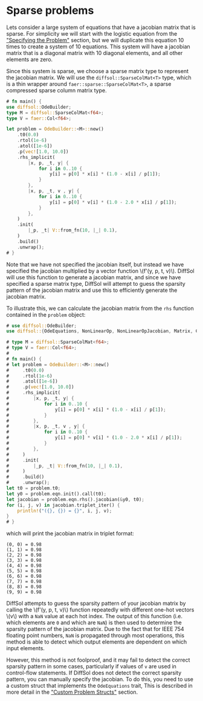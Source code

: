 # Sparse problems

Lets consider a large system of equations that have a jacobian matrix that is sparse. For simplicity we will start with the logistic equation from the ["Specifying the Problem"](./specifying_the_problem.md) section,
but we will duplicate this equation 10 times to create a system of 10 equations. This system will have a jacobian matrix that is a diagonal matrix with 10 diagonal elements, and all other elements are zero.

Since this system is sparse, we choose a sparse matrix type to represent the jacobian matrix. We will use the `diffsol::SparseColMat<T>` type, which is a thin wrapper around `faer::sparse::SparseColMat<T>`, a sparse compressed sparse column matrix type.

```rust
# fn main() {
use diffsol::OdeBuilder;
type M = diffsol::SparseColMat<f64>;
type V = faer::Col<f64>;

let problem = OdeBuilder::<M>::new()
    .t0(0.0)
    .rtol(1e-6)
    .atol([1e-6])
    .p(vec![1.0, 10.0])
    .rhs_implicit(
        |x, p, _t, y| {
            for i in 0..10 {
                y[i] = p[0] * x[i] * (1.0 - x[i] / p[1]);
            }
        },
        |x, p, _t, v , y| {
            for i in 0..10 {
                y[i] = p[0] * v[i] * (1.0 - 2.0 * x[i] / p[1]);
            }
        },
    )
    .init(
        |_p, _t| V::from_fn(10, |_| 0.1),
    )
    .build()
    .unwrap();
# }
```

Note that we have not specified the jacobian itself, but instead we have specified the jacobian multiplied by a vector function \\(f'(y, p, t, v)\\). 
DiffSol will use this function to generate a jacobian matrix, and since we have specified a sparse matrix type, DiffSol will attempt to 
guess the sparsity pattern of the jacobian matrix and use this to efficiently generate the jacobian matrix.

To illustrate this, we can calculate the jacobian matrix from the `rhs` function contained in the `problem` object:

```rust
# use diffsol::OdeBuilder;
use diffsol::{OdeEquations, NonLinearOp, NonLinearOpJacobian, Matrix, ConstantOp};

# type M = diffsol::SparseColMat<f64>;
# type V = faer::Col<f64>;
#
# fn main() {
# let problem = OdeBuilder::<M>::new()
#     .t0(0.0)
#     .rtol(1e-6)
#     .atol([1e-6])
#     .p(vec![1.0, 10.0])
#     .rhs_implicit(
#         |x, p, _t, y| {
#             for i in 0..10 {
#                 y[i] = p[0] * x[i] * (1.0 - x[i] / p[1]);
#             }
#         },
#         |x, p, _t, v , y| {
#             for i in 0..10 {
#                 y[i] = p[0] * v[i] * (1.0 - 2.0 * x[i] / p[1]);
#             }
#         },
#     )
#     .init(
#         |_p, _t| V::from_fn(10, |_| 0.1),
#     )
#     .build()
#     .unwrap();
let t0 = problem.t0;
let y0 = problem.eqn.init().call(t0);
let jacobian = problem.eqn.rhs().jacobian(&y0, t0);
for (i, j, v) in jacobian.triplet_iter() {
    println!("({}, {}) = {}", i, j, v);
}
# }
```

which will print the jacobian matrix in triplet format:

```
(0, 0) = 0.98
(1, 1) = 0.98
(2, 2) = 0.98
(3, 3) = 0.98
(4, 4) = 0.98
(5, 5) = 0.98
(6, 6) = 0.98
(7, 7) = 0.98
(8, 8) = 0.98
(9, 9) = 0.98
```

DiffSol attempts to guess the sparsity pattern of your jacobian matrix by calling the \\(f'(y, p, t, v)\\) function repeatedly with different one-hot vectors \\(v\\) 
with a `NaN` value at each hot index. The output of this function (i.e. which elements are `0` and which are `NaN`) is then used to determine the sparsity pattern of the jacobian matrix.
Due to the fact that for IEEE 754 floating point numbers, `NaN` is propagated through most operations, this method is able to detect which output elements are dependent on which input elements.

However, this method is not foolproof, and it may fail to detect the correct sparsity pattern in some cases, particularly if values of `v` are used in control-flow statements. 
If DiffSol does not detect the correct sparsity pattern, you can manually specify the jacobian. To do this, you need to use a custom struct that implements the `OdeEquations` trait,
This is described in more detail in the ["Custom Problem Structs"](./custom_problem_structs.md) section.